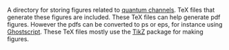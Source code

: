 A directory for storing figures related to [quantum
channels](https://en.wikipedia.org/wiki/Quantum_channel). TeX files that
generate these figures are included. These TeX files can help generate pdf
figures. However the pdfs can be converted to ps or eps, for instance using
[Ghostscript](https://www.ghostscript.com/). These TeX files mostly use the
[TikZ](https://github.com/pgf-tikz/pgf) package for making figures. 
